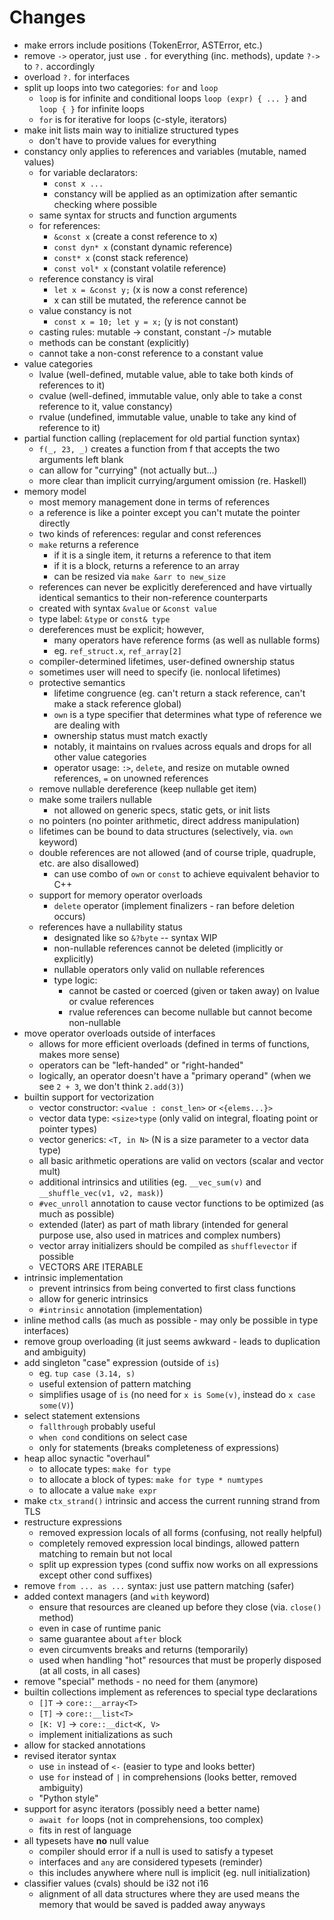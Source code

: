 # Changes

- make errors include positions (TokenError, ASTError, etc.)
- remove `->` operator, just use `.` for everything (inc. methods), update `?->` to `?.` accordingly
- overload `?.` for interfaces
- split up loops into two categories: `for` and `loop`
  - `loop` is for infinite and conditional loops `loop (expr) { ... }`
    and `loop { }` for infinite loops
  - `for` is for iterative for loops (c-style, iterators)
- make init lists main way to initialize structured types
  - don't have to provide values for everything
- constancy only applies to references and variables (mutable, named values)
  - for variable declarators:
    - `const x ...`
    - constancy will be applied as an optimization after semantic checking
      where possible
  - same syntax for structs and function arguments
  - for references:
    - `&const x` (create a const reference to x)
    - `const dyn* x` (constant dynamic reference)
    - `const* x` (const stack reference)
    - `const vol* x` (constant volatile reference)
  - reference constancy is viral
    - `let x = &const y;` (x is now a const reference)
    - x can still be mutated, the reference cannot be
  - value constancy is not
    - `const x = 10; let y = x;` (y is not constant)
  - casting rules: mutable -> constant, constant -/> mutable
  - methods can be constant (explicitly)
  - cannot take a non-const reference to a constant value
- value categories
  - lvalue (well-defined, mutable value, able to take both kinds of references to it)
  - cvalue (well-defined, immutable value, only able to take a const reference to it, value constancy)
  - rvalue (undefined, immutable value, unable to take any kind of reference to it)
- partial function calling (replacement for old partial function syntax)
  - `f(_, 23, _)` creates a function from f that accepts the two arguments left blank
  - can allow for "currying" (not actually but...)
  - more clear than implicit currying/argument omission (re. Haskell)
- memory model
  - most memory management done in terms of references
  - a reference is like a pointer except you can't mutate the pointer directly
  - two kinds of references: regular and const references
  - `make` returns a reference
    - if it is a single item, it returns a reference to that item
    - if it is a block, returns a reference to an array
    - can be resized via `make &arr to new_size`
  - references can never be explicitly dereferenced and have virtually identical semantics
  to their non-reference counterparts
  - created with syntax `&value` or `&const value`
  - type label: `&type` or `const& type`
  - dereferences must be explicit; however,
    - many operators have reference forms (as well as nullable forms)
    - eg. `ref_struct.x`, `ref_array[2]`
  - compiler-determined lifetimes, user-defined ownership status
  - sometimes user will need to specify (ie. nonlocal lifetimes)
  - protective semantics
    - lifetime congruence (eg. can't return a stack reference, can't make a stack reference global)
    - `own` is a type specifier that determines what type of reference we are dealing with
    - ownership status must match exactly
    - notably, it maintains on rvalues across equals and drops for all other value categories
    - operator usage: `:>`, `delete`, and resize on mutable owned references, `=` on unowned references
  - remove nullable dereference (keep nullable get item)
  - make some trailers nullable
    - not allowed on generic specs, static gets, or init lists
  - no pointers (no pointer arithmetic, direct address manipulation)
  - lifetimes can be bound to data structures (selectively, via. `own` keyword)
  - double references are not allowed (and of course triple, quadruple, etc. are also disallowed)
    - can use combo of `own` or `const` to achieve equivalent behavior to C++
  - support for memory operator overloads
    - `delete` operator (implement finalizers - ran before deletion occurs)
  - references have a nullability status
    - designated like so `&?byte` -- syntax WIP
    - non-nullable references cannot be deleted (implicitly or explicitly)
    - nullable operators only valid on nullable references
    - type logic:
      - cannot be casted or coerced (given or taken away) on lvalue or cvalue references
      - rvalue references can become nullable but cannot become non-nullable
- move operator overloads outside of interfaces
  - allows for more efficient overloads (defined in terms of functions, makes more sense)
  - operators can be "left-handed" or "right-handed"
  - logically, an operator doesn't have a "primary operand" (when we see `2 + 3`, we don't think `2.add(3)`)
- builtin support for vectorization
  - vector constructor: `<value : const_len>` or `<{elems...}>`
  - vector data type: `<size>type` (only valid on integral, floating point or pointer types)
  - vector generics: `<T, in N>` (N is a size parameter to a vector data type)
  - all basic arithmetic operations are valid on vectors (scalar and vector mult)
  - additional intrinsics and utilities (eg. `__vec_sum(v)` and `__shuffle_vec(v1, v2, mask)`)
  - `#vec_unroll` annotation to cause vector functions to be optimized (as much as possible)
  - extended (later) as part of math library (intended for general purpose use, also used in matrices and complex numbers)
  - vector array initializers should be compiled as `shufflevector` if possible
  - VECTORS ARE ITERABLE
- intrinsic implementation
  - prevent intrinsics from being converted to first class functions
  - allow for generic intrinsics
  - `#intrinsic` annotation (implementation)
- inline method calls (as much as possible - may only be possible in type interfaces)
- remove group overloading (it just seems awkward - leads to duplication and ambiguity)
- add singleton "case" expression (outside of `is`)
  - eg. `tup case (3.14, s)`
  - useful extension of pattern matching
  - simplifies usage of `is` (no need for `x is Some(v)`, instead do `x case some(V)`)
- select statement extensions
  - `fallthrough` probably useful
  - `when cond` conditions on select case
  - only for statements (breaks completeness of expressions)
- heap alloc synactic "overhaul"
  - to allocate types: `make for type`
  - to allocate a block of types: `make for type * numtypes`
  - to allocate a value `make expr`
- make `ctx_strand()` intrinsic and access the current running strand from TLS
- restructure expressions
  - removed expression locals of all forms (confusing, not really helpful)
  - completely removed expression local bindings, allowed pattern matching to remain but not local
  - split up expression types (cond suffix now works on all expressions except other cond suffixes)
- remove `from ... as ...` syntax: just use pattern matching (safer)
- added context managers (and `with` keyword)
  - ensure that resources are cleaned up before they close (via. `close()` method)
  - even in case of runtime panic
  - same guarantee about `after` block
  - even circumvents breaks and returns (temporarily)
  - used when handling "hot" resources that must be properly disposed (at all costs, in all cases)
- remove "special" methods - no need for them (anymore)
- builtin collections implement as references to special type declarations
  - `[]T` -> `core::__array<T>`
  - `[T]` -> `core::__list<T>`
  - `[K: V]` -> `core::__dict<K, V>`
  - implement initializations as such
- allow for stacked annotations
- revised iterator syntax
  - use `in` instead of `<-` (easier to type and looks better)
  - use `for` instead of `|` in comprehensions (looks better, removed ambiguity)
  - "Python style"
- support for async iterators (possibly need a better name)
  - `await for` loops (not in comprehensions, too complex)
  - fits in rest of language
- all typesets have **no** null value
  - compiler should error if a null is used to satisfy a typeset
  - interfaces and `any` are considered typesets (reminder)
  - this includes anywhere where null is implicit (eg. null initialization)
- classifier values (cvals) should be i32 not i16
  - alignment of all data structures where they are used means the
  memory that would be saved is padded away anyways
